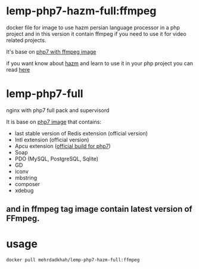# lemp-php7-hazm-full:ffmpeg
docker file for image to use hazm persian language processor  in a php project
and in this version it contain ffmpeg if you need to use it for video related projects.

It's base on [php7 with ffmpeg image](https://github.com/Mehrdad-Dadkhah/lemp-php7-full)

if you want know about [hazm](https://github.com/sobhe/hazm) and learn to use it in your php project
you can read [here](https://github.com/Mehrdad-Dadkhah/php-persian-natural-language-processor)

# lemp-php7-full
nginx with php7 full pack and supervisord

It is base on [php7 image](https://hub.docker.com/r/mehrdadkhah/php7) that contains:

 - last stable version of Redis extension (official version)
 - Intl extension (official version)
 - Apcu extension ([official build for php7](https://pecl.php.net/package/APCu))
 - Soap
 - PDO (MySQL, PostgreSQL, Sqlite)
 - GD
 - iconv
 - mbstring
 - composer
 - xdebug

and in ffmpeg tag image contain latest version of FFmpeg.
----------
# usage

    docker pull mehrdadkhah/lemp-php7-hazm-full:ffmpeg